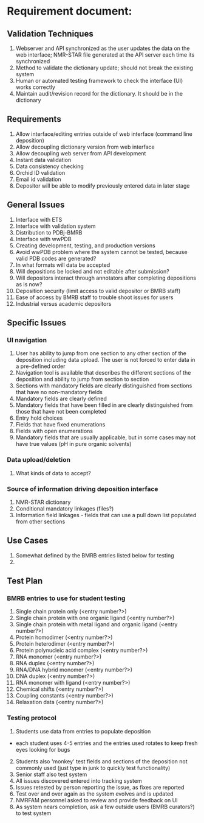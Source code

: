 # Requirement document: 

## Validation Techniques
1. Webserver and API synchronized as the user updates the data on the web interface; NMR-STAR file generated at the API server each time its synchronized
2. Method to validate the dictionary update; should not break the existing system 
3. Human or automated testing framework to check the interface (UI) works correctly
4. Maintain audit/revision record for the dictionary. It should be in the dictionary

## Requirements
1. Allow interface/editing entries outside of web interface (command line deposition)
2. Allow decoupling dictionary version from web interface
3. Allow decoupling web server from API development
4. Instant data validation
5. Data consistency checking 
6. Orchid ID validation
7. Email id validation
8. Depositor will be able to modify previously entered data in later stage 

## General Issues
1.	Interface with ETS
2.	Interface with validation system
3.	Distribution to PDBj-BMRB
4.	Interface with wwPDB
5.	Creating development, testing, and production versions 
6.	Avoid wwPDB problem where the system cannot be tested, because valid PDB codes are generated?
7.	In what formats will data be accepted
8.	Will depositions be locked and not editable after submission?
9.	Will depositors interact through annotators after completing depositions as is now?
10. Deposition security (limit access to valid depositor or BMRB staff)
11. Ease of access by BMRB staff to trouble shoot issues for users
12. Industrial versus academic depositors


## Specific Issues
### UI navigation
1.  User has ability to jump from one section to any other section of the deposition including data upload. The user is not forced to enter data in a pre-defined order
2.  Navigation tool is available that describes the different sections of the deposition and ability to jump from section to section
3.  Sections with mandatory fields are clearly distinguished from sections that have no non-mandatory fields
4.  Mandatory fields are clearly defined
5.  Mandatory fields that have been filled in are clearly distinguished from those that have not been completed
6.  Entry hold choices
7.  Fields that have fixed enumerations
8.  Fields with open enumerations
9.  Mandatory fields that are usually applicable, but in some cases may not have true values (pH in pure organic solvents)

### Data upload/deletion
1.  What kinds of data to accept?

### Source of information driving deposition interface
1.  NMR-STAR dictionary
2.  Conditional mandatory linkages (files?)
3.  Information field linkages - fields that can use a pull down list populated from other sections


## Use Cases
1.  Somewhat defined by the BMRB entries listed below for testing
2.  

## Test Plan
### BMRB entries to use for student testing
1.  Single chain protein only (<entry number?>)
2.  Single chain protein with one organic ligand (<entry number?>)
3.  Single chain protein with metal ligand and organic ligand (<entry number?>)
4.  Protein homodimer (<entry number?>)
5.  Protein heterodimer (<entry number?>)
6.  Protein polynucleic acid complex (<entry number?>)
7.  RNA monomer (<entry number?>)
8.  RNA duplex (<entry number?>)
9.  RNA/DNA hybrid monomer (<entry number?>)
10. DNA duplex (<entry number?>)
11. RNA monomer with ligand (<entry number?>)
12. Chemical shifts (<entry number?>)
13. Coupling constants (<entry number?>)
14. Relaxation data (<entry number?>)

### Testing protocol
1.  Students use data from entries to populate deposition
  - each student uses 4-5 entries and the entries used rotates to keep fresh eyes looking for bugs
2.  Students also 'monkey' test fields and sections of the deposition not commonly used (just type in junk to quickly test functionality)
3.  Senior staff also test system
4.  All issues discovered entered into tracking system
5.  Issues retested by person reporting the issue, as fixes are reported
6.  Test over and over again as the system evolves and is updated
7.  NMRFAM personnel asked to review and provide feedback on UI
8.  As system nears completion, ask a few outside users (BMRB curators?) to test system

